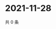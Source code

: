 # 2021-11-28

共 0 条

<!-- BEGIN WEIBO -->
<!-- 最后更新时间 Sun Nov 28 2021 00:16:33 GMT+0800 (China Standard Time) -->

<!-- END WEIBO -->
